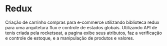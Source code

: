 # Redux
Criação de carrinho compras para e-commerce utilizando biblioteca redux para uma arquitetura flux e controle de estados globais. Utilizando API de tenis criada pela rocketseat, a pagina exibe seus atributos, faz a verificação e controle de estoque, e a manipulação de produtos e valores. 

